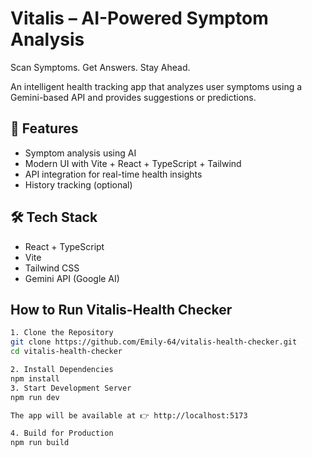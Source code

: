 # Vitalis – AI-Powered Symptom Analysis 
Scan Symptoms. Get Answers. Stay Ahead.

An intelligent health tracking app that analyzes user symptoms using a Gemini-based API and provides suggestions or predictions.

## 🚀 Features

- Symptom analysis using AI
- Modern UI with Vite + React + TypeScript + Tailwind
- API integration for real-time health insights
- History tracking (optional)

## 🛠️ Tech Stack

- React + TypeScript
- Vite
- Tailwind CSS
- Gemini API (Google AI)


## How to Run Vitalis-Health Checker
```bash
1. Clone the Repository
git clone https://github.com/Emily-64/vitalis-health-checker.git
cd vitalis-health-checker

2. Install Dependencies
npm install
3. Start Development Server
npm run dev

The app will be available at 👉 http://localhost:5173

4. Build for Production
npm run build
